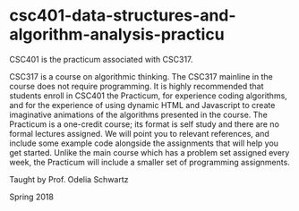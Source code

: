 # csc401-data-structures-and-algorithm-analysis-practicu
CSC401 is the practicum associated with CSC317.

CSC317 is a course on algorithmic thinking. The CSC317 mainline in the course does not require programming. It is highly recommended that students enroll in CSC401 the Practicum, for experience coding algorithms, and for the experience of using dynamic HTML and Javascript to create imaginative animations of the algorithms presented in the course. The Practicum is a one-credit course; its format is self study and there are no formal lectures assigned. We will point you to relevant references, and include some example code alongside the assignments that will help you get started. Unlike the main course which has a problem set assigned every week, the Practicum will include a smaller set of programming assignments. 

Taught by Prof. Odelia Schwartz

Spring 2018
